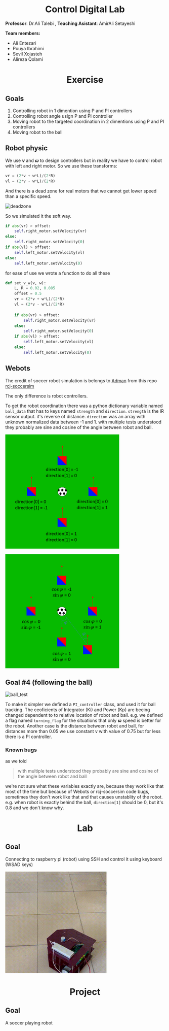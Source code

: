 <h1 align="center">Control Digital Lab</h1>

**Professor**: Dr.Ali Talebi
, **Teaching Asistant**: AmirAli Setayeshi

**Team members:**
* Ali Entezari
* Pouya Ibrahimi
* Sevil Xojasteh
* Alireza Qolami

<h1 align="center">Exercise</h1>

## Goals
1. Controlling robot in 1 dimention using P and PI controllers
1. Controlling robot angle usign P and PI controller
1. Moving robot to the targeted coordination in 2 dimentions using P and PI controllers
1. Moving robot to the ball

## Robot physic
We use ***v*** and ***ω*** to design controllers but in reality we have to control robot with left and right motor. So we use these transforms:
```python
vr = (2*v + w*L)/(2*R)
vl = (2*v - w*L)/(2*R)
```
And there is a dead zone for real motors that we cannot get lower speed than a specific speed.

![deadzone](https://user-images.githubusercontent.com/73688480/176275301-b74b5ea7-67c3-420d-9e61-61b63bce8a50.jpg)

So we simulated it the soft way.
```python
if abs(vr) > offset:
    self.right_motor.setVelocity(vr)
else:
    self.right_motor.setVelocity(0)
if abs(vl) > offset:
    self.left_motor.setVelocity(vl)
else:
    self.left_motor.setVelocity(0)
```
for ease of use we wrote a function to do all these

```python
def set_v_w(v, w):
    L, R = 0.02, 0.085
    offset = 0.5
    vr = (2*v + w*L)/(2*R)
    vl = (2*v - w*L)/(2*R)

    if abs(vr) > offset:
        self.right_motor.setVelocity(vr)
    else:
        self.right_motor.setVelocity(0)
    if abs(vl) > offset:
        self.left_motor.setVelocity(vl)
    else:
        self.left_motor.setVelocity(0)
```
## Webots
The credit of soccer robot simulation is belongs to [Adman](https://github.com/Adman) from this repo [rcj-soccersim](https://github.com/RoboCupJuniorTC/rcj-soccersim)

The only difference is robot controllers.

To get the robot coordination there was a python dictionary variable named `ball_data` that has to keys named `strength` and `direction`. `strength` is the IR sensor output. it's reverse of distance. `direction` was an array with unknown normalized data between -1 and 1. with multiple tests understood they probably are sine and cosine of the angle between robot and ball.

![direction](./Exercise/images/direction.png)

![angle](./Exercise/images/angle.png)

## Goal #4 (following the ball)

![ball_test](./Exercise/images/ball_test_output.gif)

To make it simpler we defined a `PI_controller` class, and used it for ball tracking. The ceoficients of Integrator (Ki) and Power (Kp) are beeing changed dependent to to relative location of robot and ball. e.g. we defined a flag named `turning_flag` for the situations that only ***ω*** speed is better for the robot. Another case is the distance between robot and ball, for distances more than 0.05 we use constant v with value of 0.75 but for less there is a PI controller.

### Known bugs
as we told
> with multiple tests understood they probably are sine and cosine of the angle between robot and ball

we're not sure what these variables exactly are, because they work like that most of the time but because of Webots or rcj-soccersim code bugs, sometimes they don't work like that and that causes unstablity of the robot. e.g. when robot is exactly behind the ball, `direction[1]` should be 0, but it's 0.8 and we don't know why.

<h1 align="center">Lab</h1>

## Goal
Connecting to raspberry pi (robot) using SSH and control it using keyboard (WSAD keys)


![lab](./Lab/result.gif)

<h1 align="center">Project</h1>

## Goal
A soccer playing robot
